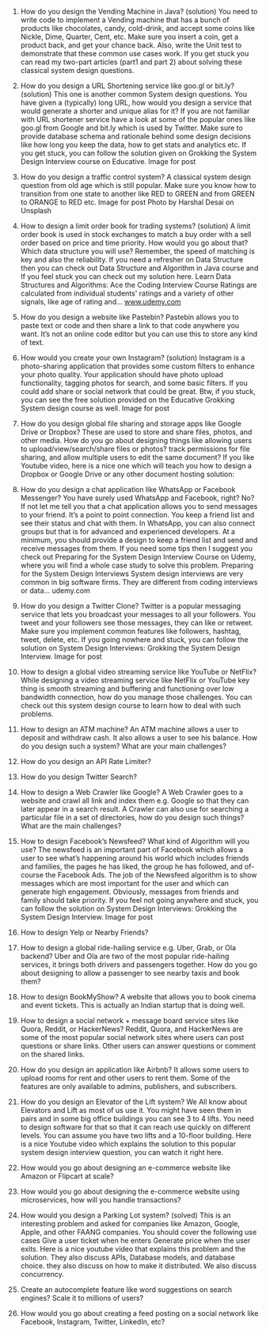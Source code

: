 1. How do you design the Vending Machine in Java? (solution)
You need to write code to implement a Vending machine that has a bunch of products like chocolates, candy, cold-drink, and accept some coins like Nickle, Dime, Quarter, Cent, etc. Make sure you insert a coin, get a product back, and get your chance back. Also, write the Unit test to demonstrate that these common use cases work. If you get stuck you can read my two-part articles (part1 and part 2) about solving these classical system design questions.
2. How do you design a URL Shortening service like goo.gl or bit.ly? (solution)
This one is another common System design questions. You have given a (typically) long URL, how would you design a service that would generate a shorter and unique alias for it? If you are not familiar with URL shortener service have a look at some of the popular ones like goo.gl from Google and bit.ly which is used by Twitter.
Make sure to provide database schema and rationale behind some design decisions like how long you keep the data, how to get stats and analytics etc. If you get stuck, you can follow the solution given on Grokking the System Design Interview course on Educative.
Image for post
3. How do you design a traffic control system?
A classical system design question from old age which is still popular. Make sure you know how to transition from one state to another like RED to GREEN and from GREEN to ORANGE to RED etc.
Image for post
Photo by Harshal Desai on Unsplash
4. How to design a limit order book for trading systems? (solution)
A limit order book is used in stock exchanges to match a buy order with a sell order based on price and time priority. How would you go about that? Which data structure you will use? Remember, the speed of matching is key and also the reliability.
If you need a refresher on Data Structure then you can check out Data Structure and Algorithm in Java course and If you feel stuck you can check out my solution here.
Learn Data Structures and Algorithms: Ace the Coding Interview
Course Ratings are calculated from individual students' ratings and a variety of other signals, like age of rating and…
www.udemy.com
5. How do you design a website like Pastebin?
Pastebin allows you to paste text or code and then share a link to that code anywhere you want. It’s not an online code editor but you can use this to store any kind of text.
6. How would you create your own Instagram? (solution)
Instagram is a photo-sharing application that provides some custom filters to enhance your photo quality. Your application should have photo upload functionality, tagging photos for search, and some basic filters. If you could add share or social network that could be great.
Btw, if you stuck, you can see the free solution provided on the Educative Grokking System design course as well.
Image for post
7. How do you design global file sharing and storage apps like Google Drive or Dropbox?
These are used to store and share files, photos, and other media. How do you go about designing things like allowing users to upload/view/search/share files or photos? track permissions for file sharing, and allow multiple users to edit the same document?
If you like Youtube video, here is a nice one which will teach you how to design a Dropbox or Google Drive or any other document hosting solution:

8. How do you design a chat application like WhatsApp or Facebook Messenger?
You have surely used WhatsApp and Facebook, right? No? If not let me tell you that a chat application allows you to send messages to your friend. It’s a point to point connection.
You keep a friend list and see their status and chat with them. In WhatsApp, you can also connect groups but that is for advanced and experienced developers. At a minimum, you should provide a design to keep a friend list and send and receive messages from them.
If you need some tips then I suggest you check out Preparing for the System Design Interview Course on Udemy, where you will find a whole case study to solve this problem.
Preparing for the System Design Interviews
System design interviews are very common in big software firms. They are different from coding interviews or data…
udemy.com
9. How do you design a Twitter Clone?
Twitter is a popular messaging service that lets you broadcast your messages to all your followers. You tweet and your followers see those messages, they can like or retweet.
Make sure you implement common features like followers, hashtag, tweet, delete, etc. If you going nowhere and stuck, you can follow the solution on System Design Interviews: Grokking the System Design Interview.
Image for post
10. How to design a global video streaming service like YouTube or NetFlix?
While designing a video streaming service like NetFlix or YouTube key thing is smooth streaming and buffering and functioning over low bandwidth connection, how do you manage those challenges. You can check out this system design course to learn how to deal with such problems.
11. How to design an ATM machine?
An ATM machine allows a user to deposit and withdraw cash. It also allows a user to see his balance. How do you design such a system? What are your main challenges?
12. How do you design an API Rate Limiter?
13. How do you design Twitter Search?
14. How to design a Web Crawler like Google?
A Web Crawler goes to a website and crawl all link and index them e.g. Google so that they can later appear in a search result. A Crawler can also use for searching a particular file in a set of directories, how do you design such things? What are the main challenges?
15. How to design Facebook’s Newsfeed? What kind of Algorithm will you use?
The newsfeed is an important part of Facebook which allows a user to see what’s happening around his world which includes friends and families, the pages he has liked, the group he has followed, and of-course the Facebook Ads.
The job of the Newsfeed algorithm is to show messages which are most important for the user and which can generate high engagement. Obviously, messages from friends and family should take priority.
If you feel not going anywhere and stuck, you can follow the solution on System Design Interviews: Grokking the System Design Interview.
Image for post
16. How to design Yelp or Nearby Friends?
17. How to design a global ride-hailing service e.g. Uber, Grab, or Ola backend?
Uber and Ola are two of the most popular ride-hailing services, it brings both drivers and passengers together. How do you go about designing to allow a passenger to see nearby taxis and book them?
18. How to design BookMyShow?
A website that allows you to book cinema and event tickets. This is actually an Indian startup that is doing well.
19. How to design a social network + message board service sites like Quora, Reddit, or HackerNews?
Reddit, Quora, and HackerNews are some of the most popular social network sites where users can post questions or share links. Other users can answer questions or comment on the shared links.
20. How do you design an application like Airbnb?
It allows some users to upload rooms for rent and other users to rent them. Some of the features are only available to admins, publishers, and subscribers.
21. How do you design an Elevator of the Lift system?
We All know about Elevators and Lift as most of us use it. You might have seen them in pairs and in some big office buildings you can see 3 to 4 lifts. You need to design software for that so that it can reach use quickly on different levels. You can assume you have two lifts and a 10-floor building.
Here is a nice Youtube video which explains the solution to this popular system design interview question, you can watch it right here.

22. How would you go about designing an e-commerce website like Amazon or Flipcart at scale?
23. How would you go about designing the e-commerce website using microservices, how will you handle transactions?
24. How would you design a Parking Lot system? (solved)
This is an interesting problem and asked for companies like Amazon, Google, Apple, and other FAANG companies.
You should cover the following use cases
Give a user ticket when he enters
Generate price when the user exits.
Here is a nice youtube video that explains this problem and the solution. They also discuss APIs, Database models, and database choice. they also discuss on how to make it distributed. We also discuss concurrency.

24. Create an autocomplete feature like word suggestions on search engines? Scale it to millions of users?
25. How would you go about creating a feed posting on a social network like Facebook, Instagram, Twitter, LinkedIn, etc?
